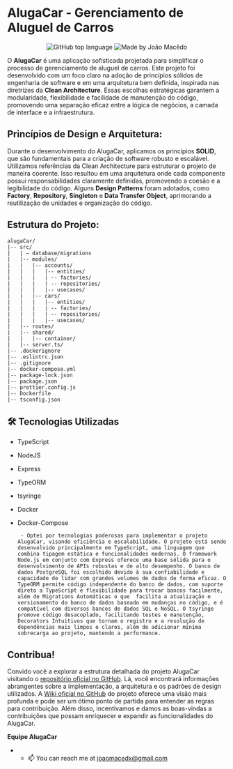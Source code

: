 # AlugaCar - Gerenciamento de Aluguel de Carros

<div align="center">
  <img alt="GitHub top language" src="https://img.shields.io/github/languages/top/joaomacedx/alugaCar?style=flat" >
  <img alt="Made by João Macêdo" src="https://img.shields.io/badge/made%20by-João%20Macêdo-blue">
 </div>
 
O **AlugaCar** é uma aplicação sofisticada projetada para simplificar o processo de gerenciamento de aluguel de carros. Este projeto foi desenvolvido com um foco claro na adoção de princípios sólidos de engenharia de software e em uma arquitetura bem definida, inspirada nas diretrizes da **Clean Architecture**. Essas escolhas estratégicas garantem a modularidade, flexibilidade e facilidade de manutenção do código, promovendo uma separação eficaz entre a lógica de negócios, a camada de interface e a infraestrutura.

## Princípios de Design e Arquitetura:

Durante o desenvolvimento do AlugaCar, aplicamos os princípios **SOLID**, que são fundamentais para a criação de software robusto e escalável. Utilizamos referências da Clean Architecture para estruturar o projeto de maneira coerente. Isso resultou em uma arquitetura onde cada componente possui responsabilidades claramente definidas, promovendo a coesão e a legibilidade do código. Alguns **Design Patterns** foram adotados, como **Factory**, **Repository**, **Singleton** e **Data Transfer Object**, aprimorando a reutilização de unidades e organização do código.
## Estrutura do Projeto:
```
alugaCar/
|-- src/
|   | — database/migrations
|   |-- modules/
|   |   |-- accounts/
|   |   |   |-- entities/
|   |   |   | -- factories/
|   |   |   | -- repositories/
|   |   |   |-- usecases/
|   |   |-- cars/
|   |   |   |-- entities/
|   |   |   | -- factories/
|   |   |   | -- repositories/
|   |   |   |-- usecases/
|   |-- routes/
|   |-- shared/
|   |   |-- container/
|   |-- server.ts/
|-- .dockerignore
|-- .eslintrc.json
|-- .gitignore
|-- docker-compose.yml
|-- package-lock.json
|-- package.json
|-- prettier.config.js
|-- Dockerfile
|-- tsconfig.json 
```

## 🛠 Tecnologias Utilizadas
- TypeScript
- NodeJS
- Express
- TypeORM
- tsyringe
- Docker
- Docker-Compose

       - Optei por tecnologias poderosas para implementar o projeto AlugaCar, visando eficiência e escalabilidade. O projeto está sendo desenvolvido principalmente em TypeScript, uma linguagem que combina tipagem estática e funcionalidades modernas. O framework Node.js em conjunto com Express oferece uma base sólida para o desenvolvimento de APIs robustas e de alto desempenho. O banco de dados PostgreSQL foi escolhido devido à sua confiabilidade e capacidade de lidar com grandes volumes de dados de forma eficaz. O TypeORM permite código independente do banco de dados, com suporte direto a TypeScript e flexibilidade para trocar bancos facilmente, além de Migrations Automáticas o que  facilita a atualização e versionamento do banco de dados baseado em mudanças no código, e é compatível com diversos bancos de dados SQL e NoSQL. O tsyringe promove código desacoplado, facilitando testes e manutenção, Decorators Intuitivos que tornam o registro e a resolução de dependências mais limpos e claros, além de adicionar mínima sobrecarga ao projeto, mantendo a performance.

## Contribua!

Convido você a explorar a estrutura detalhada do projeto AlugaCar visitando o [repositório oficial no GitHub](https://github.com/joaomacedx/alugacar). Lá, você encontrará informações abrangentes sobre a implementação, a arquitetura e os padrões de design utilizados. A [Wiki oficial no GitHub](https://github.com/joaomacedx/alugaCar/wiki) do projeto oferece uma visão mais profunda e pode ser um ótimo ponto de partida para entender as regras para contribuição. Além disso, incentivamos e damos as boas-vindas a contribuições que possam enriquecer e expandir as funcionalidades do AlugaCar.

**Equipe AlugaCar**
- - 📫 You can reach me at <a href="mailto:joaomacedx@gmail.com">joaomacedx@gmail.com</a><br>
